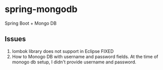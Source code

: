 # spring-mongodb
Spring Boot + Mongo DB



## Issues
1. lombok library does not support in Eclipse 
FIXED
2. How to Monogo DB with username and password fields. At the time of monogo db setup, I didn't provide username and password.
